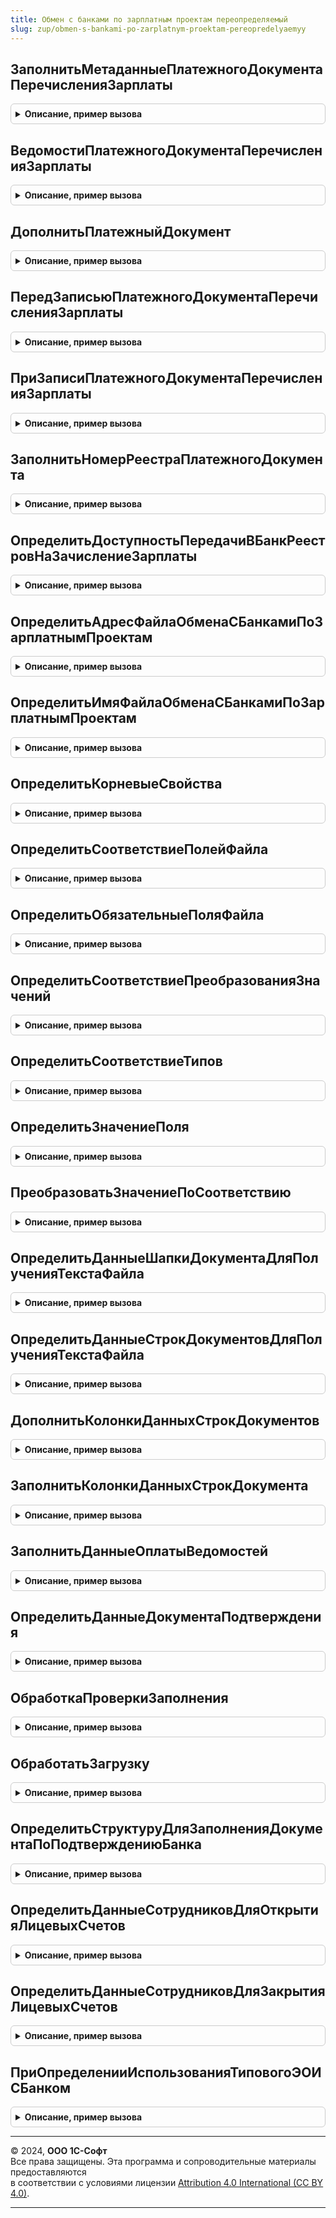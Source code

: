 ```yaml
---
title: Обмен с банками по зарплатным проектам переопределяемый
slug: zup/obmen-s-bankami-po-zarplatnym-proektam-pereopredelyaemyy
---
```



## ЗаполнитьМетаданныеПлатежногоДокументаПеречисленияЗарплаты
<details style="margin: 1em 0; padding: 0.5em; border: 1px solid #ccc; border-radius: 6px;">

<summary style="font-weight: bold; cursor: pointer;">Описание, пример вызова</summary>

```bsl

// Позволяет определить метаданные платежного документа.
//
// Параметры:
//		МетаданныеДокумента - ОбъектМетаданных - Метаданные платежного документа.
//
// Пример:
//		МетаданныеДокумента = Метаданные.Документы.ПлатежноеПоручение;
//
Процедура ЗаполнитьМетаданныеПлатежногоДокументаПеречисленияЗарплаты(МетаданныеДокумента) Экспорт
```

Пример вызова
```bsl
ОбменСБанкамиПоЗарплатнымПроектамПереопределяемый.ЗаполнитьМетаданныеПлатежногоДокументаПеречисленияЗарплаты(МетаданныеДокумента) 
```
</details>

## ВедомостиПлатежногоДокументаПеречисленияЗарплаты
<details style="margin: 1em 0; padding: 0.5em; border: 1px solid #ccc; border-radius: 6px;">

<summary style="font-weight: bold; cursor: pointer;">Описание, пример вызова</summary>

```bsl

// Позволяет переопределить получение ведомостей платежного документа.
//
// Параметры:
//		ПлатежныйДокумент    - ДокументСсылка - платежный документ, ведомости которого требуется получить.
//		Ведомости            - Массив из ОпределяемыйТип.ВедомостьВБанкЗарплатаКадры - ведомости платежного документа.
//		СтандартнаяОбработка - Булево - Ложь, если установлено переопределение получения ведомостей.
//
Процедура ВедомостиПлатежногоДокументаПеречисленияЗарплаты(ПлатежныйДокумент, Ведомости, СтандартнаяОбработка = Истина) Экспорт
```

Пример вызова
```bsl
ОбменСБанкамиПоЗарплатнымПроектамПереопределяемый.ВедомостиПлатежногоДокументаПеречисленияЗарплаты(ПлатежныйДокумент, Ведомости, СтандартнаяОбработка);
```
</details>

## ДополнитьПлатежныйДокумент
<details style="margin: 1em 0; padding: 0.5em; border: 1px solid #ccc; border-radius: 6px;">

<summary style="font-weight: bold; cursor: pointer;">Описание, пример вызова</summary>

```bsl

// Позволяет дополнить платежный документ массивом ведомостей.
//
// Параметры:
//		ПлатежныйДокумент    - ДокументСсылка - платежный документ, в который требуется добавить ведомости.
//		Ведомости            - Массив из ОпределяемыйТип.ВедомостьВБанкЗарплатаКадры - добавляемые ведомости в банк.
//		СтандартнаяОбработка - Булево - Ложь, если установлено переопределение дополнения ведомостей.
//
Процедура ДополнитьПлатежныйДокумент(ПлатежныйДокумент, Ведомости, СтандартнаяОбработка) Экспорт
```

Пример вызова
```bsl
ОбменСБанкамиПоЗарплатнымПроектамПереопределяемый.ДополнитьПлатежныйДокумент(ПлатежныйДокумент, Ведомости, СтандартнаяОбработка) 
```
</details>

## ПередЗаписьюПлатежногоДокументаПеречисленияЗарплаты
<details style="margin: 1em 0; padding: 0.5em; border: 1px solid #ccc; border-radius: 6px;">

<summary style="font-weight: bold; cursor: pointer;">Описание, пример вызова</summary>

```bsl

// Позволяет переопределить действия для обработчика ПередЗаписью
//
// Параметры:
//		Источник             - ДокументОбъект - платежный документ
//		Отказ                - Булево - Признак отказа от записи.
//		СтандартнаяОбработка - Булево - Требуется установить Ложь, если установлено переопределение действий.
//
Процедура ПередЗаписьюПлатежногоДокументаПеречисленияЗарплаты(Источник, Отказ, СтандартнаяОбработка) Экспорт
```

Пример вызова
```bsl
ОбменСБанкамиПоЗарплатнымПроектамПереопределяемый.ПередЗаписьюПлатежногоДокументаПеречисленияЗарплаты(Источник, Отказ, СтандартнаяОбработка) 
```
</details>

## ПриЗаписиПлатежногоДокументаПеречисленияЗарплаты
<details style="margin: 1em 0; padding: 0.5em; border: 1px solid #ccc; border-radius: 6px;">

<summary style="font-weight: bold; cursor: pointer;">Описание, пример вызова</summary>

```bsl

// Позволяет переопределить действия для обработчика ПриЗаписи
//
// Параметры:
//		Источник             - ДокументОбъект - платежный документ
//		Отказ                - Булево - Признак отказа от записи.
//		СтандартнаяОбработка - Булево - Требуется установить Ложь, если установлено переопределение действий.
//
Процедура ПриЗаписиПлатежногоДокументаПеречисленияЗарплаты(Источник, Отказ, СтандартнаяОбработка) Экспорт
```

Пример вызова
```bsl
ОбменСБанкамиПоЗарплатнымПроектамПереопределяемый.ПриЗаписиПлатежногоДокументаПеречисленияЗарплаты(Источник, Отказ, СтандартнаяОбработка) 
```
</details>

## ЗаполнитьНомерРеестраПлатежногоДокумента
<details style="margin: 1em 0; padding: 0.5em; border: 1px solid #ccc; border-radius: 6px;">

<summary style="font-weight: bold; cursor: pointer;">Описание, пример вызова</summary>

```bsl

// Позволяет переопределить номер реестра платежного документа
//
// Параметры:
//		ПлатежныйДокумент - ДокументСсылка - Платежный документ.
//		НомерРеестра      - Строка         - Номер реестра файла, выгружаемого в банк.
//
Процедура ЗаполнитьНомерРеестраПлатежногоДокумента(ПлатежныйДокумент, НомерРеестра) Экспорт
```

Пример вызова
```bsl
ОбменСБанкамиПоЗарплатнымПроектамПереопределяемый.ЗаполнитьНомерРеестраПлатежногоДокумента(ПлатежныйДокумент, НомерРеестра) 
```
</details>

## ОпределитьДоступностьПередачиВБанкРеестровНаЗачислениеЗарплаты
<details style="margin: 1em 0; padding: 0.5em; border: 1px solid #ccc; border-radius: 6px;">

<summary style="font-weight: bold; cursor: pointer;">Описание, пример вызова</summary>

```bsl

// Позволяет отключить возможность передачи реестров на зачисление зарплаты по зарплатным проектам.
// Предназначен для случаев, когда передача реестров осуществляется специализированными документами,
// и универсальный инструмент ввода не требуется.
//
// Параметры:
//  ДоступностьПередачиВБанк - Булево - возможность передачи реестров, по умолчанию Истина.
//
Процедура ОпределитьДоступностьПередачиВБанкРеестровНаЗачислениеЗарплаты(ДоступностьПередачиВБанк) Экспорт
```

Пример вызова
```bsl
ОбменСБанкамиПоЗарплатнымПроектамПереопределяемый.ОпределитьДоступностьПередачиВБанкРеестровНаЗачислениеЗарплаты(ДоступностьПередачиВБанк) 
```
</details>

## ОпределитьАдресФайлаОбменаСБанкамиПоЗарплатнымПроектам
<details style="margin: 1em 0; padding: 0.5em; border: 1px solid #ccc; border-radius: 6px;">

<summary style="font-weight: bold; cursor: pointer;">Описание, пример вызова</summary>

```bsl

// Позволяет переопределить адрес временного хранилища, в котором хранится передаваемый файл обмена с банками.
//	В методе необходимо сформировать собственный файл для передачи в банк и поместить его во временное
//	хранилище, при этом формирование файла по стандарту HTTP://v8.1c.ru/EDI/edi_stnd/109 не будет произведено.
//	Если для обмена используется xml-файл, но с отличной от стандарта структурой, то в данной процедуре необходимо
//	переопределить: КорневыеСвойства, СоответствиеПолей, ОбязательныеПоля, СоответствиеПреобразованияЗначений.
//	Если не хватает выбранных из документа данных, то необходимо переопределить коллекции: ДанныеСтрокДокумента,
//	ДанныеСтрокДокумента.
//
// 	Параметры:
// 		АдресФайла           - Строка - адрес временного хранилища записываемого файла.
// 		ДанныеШапкиДокумента - Структура - поля шапки документа, по которому формируется файл.
// 		ДанныеСтрокДокумента - Массив    - структуры со строками документа, по которому формируется файл.
// 		КорневыеСвойства     - Соответствие - корневые свойства формируемого файла,
// 		                                      см. ОбменСБанкамиПоЗарплатнымПроектам.КорневыеСвойства.
// 		СоответствиеПолей    - Соответствие - соответствие между полями формата и полями выгружаемой коллекции,
// 		                                      см. ОбменСБанкамиПоЗарплатнымПроектам.СоответствиеПолейФайла.
// 		ОбязательныеПоля     - Массив       - обязательных для заполнения полей файла,
// 		                                      см. ОбменСБанкамиПоЗарплатнымПроектам.ОбязательныеПоляФайла.
// 		СоответствиеПреобразованияЗначений  - Соответствие - соответствие значений для преобразования,
// 		                                      см. ОбменСБанкамиПоЗарплатнымПроектам.СоответствиеПреобразованияЗначений.
//
Процедура ОпределитьАдресФайлаОбменаСБанкамиПоЗарплатнымПроектам(АдресФайла, ДанныеШапкиДокумента, ДанныеСтрокДокумента, КорневыеСвойства, Экспорт
```

Пример вызова
```bsl
ОбменСБанкамиПоЗарплатнымПроектамПереопределяемый.ОпределитьАдресФайлаОбменаСБанкамиПоЗарплатнымПроектам(АдресФайла, ДанныеШапкиДокумента, ДанныеСтрокДокумента, КорневыеСвойства, );
```
</details>

## ОпределитьИмяФайлаОбменаСБанкамиПоЗарплатнымПроектам
<details style="margin: 1em 0; padding: 0.5em; border: 1px solid #ccc; border-radius: 6px;">

<summary style="font-weight: bold; cursor: pointer;">Описание, пример вызова</summary>

```bsl

// Позволяет переопределить имя файла обмена с банком.
//
// Параметры:
//		ИмяФайла - Строка - имя файла обмена с банком.
//		Ссылка   - ДокументСсылка - документ, по которому создается файл обмена.
//
//	Описание:
//		Описание для формируемого по умолчанию имени файла см.
//		ОбменСБанкамиПоЗарплатнымПроектам.ИмяФайлаОбменаСБанкамиПоЗарплатнымПроектам.
//
Процедура ОпределитьИмяФайлаОбменаСБанкамиПоЗарплатнымПроектам(ИмяФайла, Ссылка) Экспорт
```

Пример вызова
```bsl
ОбменСБанкамиПоЗарплатнымПроектамПереопределяемый.ОпределитьИмяФайлаОбменаСБанкамиПоЗарплатнымПроектам(ИмяФайла, Ссылка) 
```
</details>

## ОпределитьКорневыеСвойства
<details style="margin: 1em 0; padding: 0.5em; border: 1px solid #ccc; border-radius: 6px;">

<summary style="font-weight: bold; cursor: pointer;">Описание, пример вызова</summary>

```bsl

// Позволяет переопределить корневые свойства XDTO-пакета формируемого файла.
//
//	Параметры:
//		КорневыеСвойства - Соответствие - корневые свойства XDTO-пакета, зависят от вида документов.
//			Ключ элемента соответствия идентифицирует название корневого свойства.
//			В значении элемента указывается массив свойств, которые будут выгружены.
//		ВидОперации - Строка - Вид операции обмена с банками, для которого получаются корневые свойства.
//
Процедура ОпределитьКорневыеСвойства(КорневыеСвойства, ВидОперации) Экспорт
```

Пример вызова
```bsl
ОбменСБанкамиПоЗарплатнымПроектамПереопределяемый.ОпределитьКорневыеСвойства(КорневыеСвойства, ВидОперации) 
```
</details>

## ОпределитьСоответствиеПолейФайла
<details style="margin: 1em 0; padding: 0.5em; border: 1px solid #ccc; border-radius: 6px;">

<summary style="font-weight: bold; cursor: pointer;">Описание, пример вызова</summary>

```bsl

// Позволяет переопределить соответствие между полями файла и полями выгружаемой коллекции.
//
// Параметры:
//		СоответствиеПолей - Соответствие - Соответствие полей документа и файла:
//			* Ключ     - название поля в файле;
//			* Значение - название поля в документе.
//		ВидОперации - Строка - Вид операции обмена с банками, для которого получается соответствие полей.
//		ФорматФайла - ПеречислениеСсылка.ФорматыФайловОбменаПоЗарплатномуПроекту - Версия формата файла обмена.
//
Процедура ОпределитьСоответствиеПолейФайла(СоответствиеПолей, ВидОперации, ФорматФайла = Неопределено) Экспорт
```

Пример вызова
```bsl
ОбменСБанкамиПоЗарплатнымПроектамПереопределяемый.ОпределитьСоответствиеПолейФайла(СоответствиеПолей, ВидОперации, ФорматФайла);
```
</details>

## ОпределитьОбязательныеПоляФайла
<details style="margin: 1em 0; padding: 0.5em; border: 1px solid #ccc; border-radius: 6px;">

<summary style="font-weight: bold; cursor: pointer;">Описание, пример вызова</summary>

```bsl

// Позволяет переопределить соответствие обязательных для заполнения полей файла.
// Для группы используется соответствие обязательных полей, где также можно указать обязательность самой группы
// добавив элемент "ЗначениеОбязательноДляЗаполнения".
//
// Параметры:
//		ОбязательныеПоля - Соответствие - описание обязательности полей файла.
//			Ключ элемента соответствия идентифицирует название поля, обязательного для заполнения.
//			В значении указывается Истина,если поле обязательно для заполнения, иначе Ложь.
//			По умолчанию, если поле не включено в соответствие, используется значение Ложь.
//		ВидОперации - Строка - Вид операции обмена с банками.
//
// Пример:
//		Группа УдостоверениеЛичности обязательна для заполнения, она содержит поля:
//			ВидДокумента - обязательное,
//			Номер - обязательное,
//			Серия - не обязательное,
//			ДатаВыдачи - обязательное.
//			КемВыдан - обязательное.
//
//		СоответствиеУдостоверениеЛичности = Новый Соответствие;
//		СоответствиеУдостоверениеЛичности.Вставить("ВидДокумента", Истина);
//		СоответствиеУдостоверениеЛичности.Вставить("Номер", Истина);
//		СоответствиеУдостоверениеЛичности.Вставить("ДатаВыдачи", Истина);
//		СоответствиеУдостоверениеЛичности.Вставить("КемВыдан", Истина);
//		СоответствиеУдостоверениеЛичности.Вставить("ЗначениеОбязательноДляЗаполнения", Истина);
//		СоответствиеОткрытиеСчетов = Новый Соответствие;
//		СоответствиеОткрытиеСчетов.Вставить("УдостоверениеЛичности", СоответствиеУдостоверениеЛичности);
//		ОбязательныеПоля.Вставить("ОткрытиеСчетов", СоответствиеОткрытиеСчетов);
//
Процедура ОпределитьОбязательныеПоляФайла(ОбязательныеПоля, ВидОперации) Экспорт
```

Пример вызова
```bsl
ОбменСБанкамиПоЗарплатнымПроектамПереопределяемый.ОпределитьОбязательныеПоляФайла(ОбязательныеПоля, ВидОперации) 
```
</details>

## ОпределитьСоответствиеПреобразованияЗначений
<details style="margin: 1em 0; padding: 0.5em; border: 1px solid #ccc; border-radius: 6px;">

<summary style="font-weight: bold; cursor: pointer;">Описание, пример вызова</summary>

```bsl

// Позволяет переопределить соответствие значений для преобразования.
//
// Параметры:
//		СоответствиеПреобразованияЗначений - Соответствие - соответствие значений для преобразования:
//			* Ключ     - преобразуемое значение;
//			* Значение - преобразованное значение.
//		ВидОперации - Строка - Вид операции обмена с банками, для которого получается соответствие полей.
//
// Пример:
//		В файле для определения пола физического лица используется строка "Женский" или "Мужской".
//		При выгрузке в файл следует указать преобразование пола физического лица, выбранных из документа:
//		СоответствиеПреобразованияЗначений.Вставить(Перечисления.ПолФизическогоЛица.Женский, "Женский");
//		СоответствиеПреобразованияЗначений.Вставить(Перечисления.ПолФизическогоЛица.Мужской, "Мужской");
//
//		В файле для определения статуса операции по зачислению зарплаты используется строка "Зачислено", "НеЗачислено".
//		При загрузке из файла следует указать преобразование статуса:
//		СоответствиеПреобразованияЗначений.Вставить(ВРег("Зачислено"), Перечисления.РезультатыЗачисленияЗарплаты.Зачислено);
//		СоответствиеПреобразованияЗначений.Вставить(ВРег("НеЗачислено"), Перечисления.РезультатыЗачисленияЗарплаты.НеЗачислено);
//
Процедура ОпределитьСоответствиеПреобразованияЗначений(СоответствиеПреобразованияЗначений, ВидОперации) Экспорт
```

Пример вызова
```bsl
ОбменСБанкамиПоЗарплатнымПроектамПереопределяемый.ОпределитьСоответствиеПреобразованияЗначений(СоответствиеПреобразованияЗначений, ВидОперации) 
```
</details>

## ОпределитьСоответствиеТипов
<details style="margin: 1em 0; padding: 0.5em; border: 1px solid #ccc; border-radius: 6px;">

<summary style="font-weight: bold; cursor: pointer;">Описание, пример вызова</summary>

```bsl

// Позволяет переопределить соответствие типов между наименованиями полей файла и колонок коллекции.
//
// 	Параметры:
// 		СоответствиеТипов - Соответствие - Описание типов полей документа.
// 		                                    Ключ идентифицирует название поля в файле.
// 		                                    Значение содержит тип поля в коллекции.
// 		ВидОперации       - Строка       - Вид операции обмена с банками, для которого получается соответствие типов.
//
Процедура ОпределитьСоответствиеТипов(СоответствиеТипов, ВидОперации) Экспорт
```

Пример вызова
```bsl
ОбменСБанкамиПоЗарплатнымПроектамПереопределяемый.ОпределитьСоответствиеТипов(СоответствиеТипов, ВидОперации) 
```
</details>

## ОпределитьЗначениеПоля
<details style="margin: 1em 0; padding: 0.5em; border: 1px solid #ccc; border-radius: 6px;">

<summary style="font-weight: bold; cursor: pointer;">Описание, пример вызова</summary>

```bsl

// Позволяет переопределить значение поля, выгружаемое в файл.
//
// Параметры:
//		ЗначениеПоля - Произвольный - Значение поля, выгружаемое в файл.
//		СвойствоПриемника - СписокXDTO, Произвольный, ОбъектXDTO - Свойство ОбъектаXDTO, в которое будет записано значение поля.
//		ЗначениеКорректно - Булево - Истина, если значение корректно и должно быть выгружено в файл,
//		                             Ложь - значение не будет выгружено в файл.
//		ОбъектXDTO - ОбъектXDTO - заполняемый ОбъектXDTO.
//		ДанныеШапкиДокумента    - Структура - поля шапки документа, по которому формируется файл.
//		ДанныеСтрокДокумента    - Массив    - строки документа, по которому формируется файл.
//		СоответствиеПолей - Соответствие    - соответствие между полями формата и полями выгружаемой коллекции,
//		                                      см. ОбменСБанкамиПоЗарплатнымПроектам.СоответствиеПолейФайла.
//		ОбязательныеПоля - Массив           - обязательные для заполнения поля файла,
//		                                      см. ОбменСБанкамиПоЗарплатнымПроектам.ОбязательныеПоляФайла.
//		СоответствиеПреобразованияЗначений  - - Соответствие - соответствие значений для преобразования,
//		                                      см. ОбменСБанкамиПоЗарплатнымПроектам.СоответствиеПреобразованияЗначений.
//		Ошибки - Структура - ошибки, которые будут показаны пользователю, см. ОбщегоНазначенияКлиентСервер.ДобавитьОшибкуПользователю.
//
Процедура ОпределитьЗначениеПоля(ЗначениеПоля, СвойствоПриемника, ЗначениеКорректно, ОбъектXDTO, ДанныеШапкиДокумента, ДанныеСтрокДокумента, Экспорт
```

Пример вызова
```bsl
ОбменСБанкамиПоЗарплатнымПроектамПереопределяемый.ОпределитьЗначениеПоля(ЗначениеПоля, СвойствоПриемника, ЗначениеКорректно, ОбъектXDTO, ДанныеШапкиДокумента, ДанныеСтрокДокумента, );
```
</details>

## ПреобразоватьЗначениеПоСоответствию
<details style="margin: 1em 0; padding: 0.5em; border: 1px solid #ccc; border-radius: 6px;">

<summary style="font-weight: bold; cursor: pointer;">Описание, пример вызова</summary>

```bsl

// Преобразует значение коллекции, в соответствии с полем преобразования.
//
// Параметры:
//		ЗначениеДляПреобразования          - Произвольный - значение для преобразования.
//		СоответствиеПреобразованияЗначений - Соответствие - правила преобразования значений.
//
Процедура ПреобразоватьЗначениеПоСоответствию(ЗначениеДляПреобразования, СоответствиеПреобразованияЗначений) Экспорт
```

Пример вызова
```bsl
ОбменСБанкамиПоЗарплатнымПроектамПереопределяемый.ПреобразоватьЗначениеПоСоответствию(ЗначениеДляПреобразования, СоответствиеПреобразованияЗначений) 
```
</details>

## ОпределитьДанныеШапкиДокументаДляПолученияТекстаФайла
<details style="margin: 1em 0; padding: 0.5em; border: 1px solid #ccc; border-radius: 6px;">

<summary style="font-weight: bold; cursor: pointer;">Описание, пример вызова</summary>

```bsl

// Позволяет переопределить данные документа для формирования файла обмена.
//
// Параметры:
//		ДанныеШапкиДокумента - СтрокаТаблицыЗначений - данные шапки документа.
//		Ссылка               - ДокументСсылка - документ.
//		ДатаПолученияДанных  - Дата - дата формирования файла.
//
Процедура ОпределитьДанныеШапкиДокументаДляПолученияТекстаФайла(ДанныеШапкиДокумента, Ссылка, ДатаПолученияДанных) Экспорт
```

Пример вызова
```bsl
ОбменСБанкамиПоЗарплатнымПроектамПереопределяемый.ОпределитьДанныеШапкиДокументаДляПолученияТекстаФайла(ДанныеШапкиДокумента, Ссылка, ДатаПолученияДанных) 
```
</details>

## ОпределитьДанныеСтрокДокументовДляПолученияТекстаФайла
<details style="margin: 1em 0; padding: 0.5em; border: 1px solid #ccc; border-radius: 6px;">

<summary style="font-weight: bold; cursor: pointer;">Описание, пример вызова</summary>

```bsl

// Позволяет переопределить данные строк документа для формирования файла обмена.
//
// Параметры:
//		ДанныеСтрокДокументов - ТаблицаЗначений - данные строк документа.
//		ДатаПолученияДанных   - Дата - дата формирования файла.
//
Процедура ОпределитьДанныеСтрокДокументовДляПолученияТекстаФайла(ДанныеСтрокДокументов, ДатаПолученияДанных) Экспорт
```

Пример вызова
```bsl
ОбменСБанкамиПоЗарплатнымПроектамПереопределяемый.ОпределитьДанныеСтрокДокументовДляПолученияТекстаФайла(ДанныеСтрокДокументов, ДатаПолученияДанных) 
```
</details>

## ДополнитьКолонкиДанныхСтрокДокументов
<details style="margin: 1em 0; padding: 0.5em; border: 1px solid #ccc; border-radius: 6px;">

<summary style="font-weight: bold; cursor: pointer;">Описание, пример вызова</summary>

```bsl

// Позволяет дополнить колонки получаемых данных из объекта.
//
// Параметры:
//		ДанныеСтрокДокументов - Структура - строка документа, по которому формируется файл.
//
Процедура ДополнитьКолонкиДанныхСтрокДокументов(ДанныеСтрокДокументов) Экспорт
```

Пример вызова
```bsl
ОбменСБанкамиПоЗарплатнымПроектамПереопределяемый.ДополнитьКолонкиДанныхСтрокДокументов(ДанныеСтрокДокументов) 
```
</details>

## ЗаполнитьКолонкиДанныхСтрокДокумента
<details style="margin: 1em 0; padding: 0.5em; border: 1px solid #ccc; border-radius: 6px;">

<summary style="font-weight: bold; cursor: pointer;">Описание, пример вызова</summary>

```bsl

// Позволяет переопределить значения в данных строки документа.
//
// Параметры:
//		СтрокаДанныхДокумента - Структура - строка документа, по которому формируется файл.
//
Процедура ЗаполнитьКолонкиДанныхСтрокДокумента(СтрокаДанныхДокумента) Экспорт
```

Пример вызова
```bsl
ОбменСБанкамиПоЗарплатнымПроектамПереопределяемый.ЗаполнитьКолонкиДанныхСтрокДокумента(СтрокаДанныхДокумента) 
```
</details>

## ЗаполнитьДанныеОплатыВедомостей
<details style="margin: 1em 0; padding: 0.5em; border: 1px solid #ccc; border-radius: 6px;">

<summary style="font-weight: bold; cursor: pointer;">Описание, пример вызова</summary>

```bsl

// Заполняет данные платежного поручения по ведомости.
//
// Параметры:
//		Объект - ДокументОбъект - ведомость, по которой нужно узнать номер и дату платежного поручения.
//		НомерПлатежногоПоручения - Строка - номер платежного поручения, которое было создано по ведомости.
//		ДатаПлатежногоПоручения  - Дата - дата платежного поручения, которое было создано по ведомости.
//		ПлатежныйДокумент - ДокументСсылка - платежный документ, передается, если выгружается файл по платежному документу.
//
Процедура ЗаполнитьДанныеОплатыВедомостей(Объект, НомерПлатежногоПоручения, ДатаПлатежногоПоручения, ПлатежныйДокумент = Неопределено) Экспорт
```

Пример вызова
```bsl
ОбменСБанкамиПоЗарплатнымПроектамПереопределяемый.ЗаполнитьДанныеОплатыВедомостей(Объект, НомерПлатежногоПоручения, ДатаПлатежногоПоручения, ПлатежныйДокумент);
```
</details>

## ОпределитьДанныеДокументаПодтверждения
<details style="margin: 1em 0; padding: 0.5em; border: 1px solid #ccc; border-radius: 6px;">

<summary style="font-weight: bold; cursor: pointer;">Описание, пример вызова</summary>

```bsl

// Позволяет переопределить данные документа для загружаемого файла-подтверждения из обмена.
//
// Параметры:
//		ДанныеДокумента - Соответствие   - см. Документ.ПодтверждениеОткрытияЛицевыхСчетовСотрудников.ДанныеПодтвержденияОткрытияЛицевыхСчетов
//		Ссылка          - ДокументСсылка - документ-подтверждение.
//
Процедура ОпределитьДанныеДокументаПодтверждения(ДанныеДокумента, Ссылка) Экспорт
```

Пример вызова
```bsl
ОбменСБанкамиПоЗарплатнымПроектамПереопределяемый.ОпределитьДанныеДокументаПодтверждения(ДанныеДокумента, Ссылка) 
```
</details>

## ОбработкаПроверкиЗаполнения
<details style="margin: 1em 0; padding: 0.5em; border: 1px solid #ccc; border-radius: 6px;">

<summary style="font-weight: bold; cursor: pointer;">Описание, пример вызова</summary>

```bsl

// Позволяет реализовать проверку заполнения реквизитов выгружаемого документа.
// Вызывается из обработки проверки заполнения документа.
//
// Параметры:
//		Документ - ДокументОбъект - документ, в котором требуется проверить заполнение реквизитов.
//		Отказ    - Булево - признак отказа от продолжения работы после выполнения проверки заполнения.
//		ПроверяемыеРеквизиты - Массив - пути к реквизитам, для которых будет выполнена проверка заполнения.
//		СтандартнаяОбработка - Булево - флаг дальнейшей проверки заполнения:
//				Истина - будет продолжена стандартная проверка заполнения,
//				Ложь - проверка заполнения будет завершена.
//
Процедура ОбработкаПроверкиЗаполнения(Документ, Отказ, ПроверяемыеРеквизиты, СтандартнаяОбработка = Истина) Экспорт
```

Пример вызова
```bsl
ОбменСБанкамиПоЗарплатнымПроектамПереопределяемый.ОбработкаПроверкиЗаполнения(Документ, Отказ, ПроверяемыеРеквизиты, СтандартнаяОбработка);
```
</details>

## ОбработатьЗагрузку
<details style="margin: 1em 0; padding: 0.5em; border: 1px solid #ccc; border-radius: 6px;">

<summary style="font-weight: bold; cursor: pointer;">Описание, пример вызова</summary>

```bsl

// Обрабатывает загрузку пользовательского формата файла обмена.
//
// 	Параметры:
// 		ПолноеИмяФайла       - Строка         - полный путь к файлу.
// 		ЗагруженныйДокумент  - ДокументСсылка - загруженный документ.
// 		СтандартнаяОбработка - Булево         - флаг дальнейшей обработки загрузки файла обмена:
//		                                         Истина - будет продолжена стандартная обработка файла обмена,
//		                                         Ложь   - обработка файла обмена будет завершена.
// 		ДокументОбъектПодтверждение - ДокументОбъект - документ-подтверждение.
//
Процедура ОбработатьЗагрузку(ПолноеИмяФайла, ЗагруженныйДокумент, СтандартнаяОбработка, ДокументОбъектПодтверждение = Неопределено) Экспорт
```

Пример вызова
```bsl
ОбменСБанкамиПоЗарплатнымПроектамПереопределяемый.ОбработатьЗагрузку(ПолноеИмяФайла, ЗагруженныйДокумент, СтандартнаяОбработка, ДокументОбъектПодтверждение);
```
</details>

## ОпределитьСтруктуруДляЗаполненияДокументаПоПодтверждениюБанка
<details style="margin: 1em 0; padding: 0.5em; border: 1px solid #ccc; border-radius: 6px;">

<summary style="font-weight: bold; cursor: pointer;">Описание, пример вызова</summary>

```bsl

// Позволяет переопределить структуру для заполнения подтверждения из банка.
//
// Параметры:
//		СтруктураДанныхДляЗаполненияДокумента - Структура - данные для заполнения подтверждения из банка.
//		ОбъектXDTO        - ОбъектXDTO - заполненный ОбъектXDTO.
//		КорневыеСвойства  - Соответствие - корневые свойства загружаемого файла.
//		СоответствиеПолей - Соответствие - соответствие между полями коллекции и полями файла.
//		СоответствиеПреобразованияЗначений - Соответствие - соответствие значений для преобразования.
//		СоответствиеТипов - Соответствие - соответствие типов между наименованиями полей файла и колонок коллекции.
//		ПервичныйДокумент - ДокументСсылка - первичный документ, по которому производится загрузка подтверждения.
//		Отказ             - Булево - Если установить в Истина - документ не будет создан.
//
Процедура ОпределитьСтруктуруДляЗаполненияДокументаПоПодтверждениюБанка(СтруктураДанныхДляЗаполненияДокумента, ОбъектXDTO, Экспорт
```

Пример вызова
```bsl
ОбменСБанкамиПоЗарплатнымПроектамПереопределяемый.ОпределитьСтруктуруДляЗаполненияДокументаПоПодтверждениюБанка(СтруктураДанныхДляЗаполненияДокумента, ОбъектXDTO, );
```
</details>

## ОпределитьДанныеСотрудниковДляОткрытияЛицевыхСчетов
<details style="margin: 1em 0; padding: 0.5em; border: 1px solid #ccc; border-radius: 6px;">

<summary style="font-weight: bold; cursor: pointer;">Описание, пример вызова</summary>

```bsl

// Позволяет переопределить кадровые данные сотрудников по списку физических лиц.
//
// Параметры:
//		ДанныеСотрудников   - ТаблицаЗначений - кадровые данные сотрудников.
//		СписокФизическихЛиц - Массив - физические лица (СправочникСсылка.ФизическиеЛица), по которым нужно получить кадровые данные.
//		СписокСотрудников   - Массив - сотрудники (СправочникСсылка.Сотрудники), по которым нужно получить кадровые данные.
//		ДатаПолученияДанных - Дата   - дата, на которую будут получены периодические значения.
//		Организация         - СправочникСсылка.Организации       - Организация.
//		ЗарплатныйПроект    - СправочникСсылка.ЗарплатныеПроекты - зарплатный проект.
//
Процедура ОпределитьДанныеСотрудниковДляОткрытияЛицевыхСчетов(ДанныеСотрудников, СписокФизическихЛиц, СписокСотрудников, Экспорт
```

Пример вызова
```bsl
ОбменСБанкамиПоЗарплатнымПроектамПереопределяемый.ОпределитьДанныеСотрудниковДляОткрытияЛицевыхСчетов(ДанныеСотрудников, СписокФизическихЛиц, СписокСотрудников, );
```
</details>

## ОпределитьДанныеСотрудниковДляЗакрытияЛицевыхСчетов
<details style="margin: 1em 0; padding: 0.5em; border: 1px solid #ccc; border-radius: 6px;">

<summary style="font-weight: bold; cursor: pointer;">Описание, пример вызова</summary>

```bsl

// Позволяет переопределить кадровые данные сотрудников на закрытие лицевых счетов.
//
// Параметры:
//		МенеджерВременныхТаблиц - МенеджерВременныхТаблиц - менеджер временных таблиц
//		ЗакрытиеЛицевыхСчетов   - РезультатЗапроса - результат запроса с данными сотрудников.
//
Процедура ОпределитьДанныеСотрудниковДляЗакрытияЛицевыхСчетов(МенеджерВременныхТаблиц, ЗакрытиеЛицевыхСчетов) Экспорт
```

Пример вызова
```bsl
ОбменСБанкамиПоЗарплатнымПроектамПереопределяемый.ОпределитьДанныеСотрудниковДляЗакрытияЛицевыхСчетов(МенеджерВременныхТаблиц, ЗакрытиеЛицевыхСчетов) 
```
</details>

## ПриОпределенииИспользованияТиповогоЭОИСБанком
<details style="margin: 1em 0; padding: 0.5em; border: 1px solid #ccc; border-radius: 6px;">

<summary style="font-weight: bold; cursor: pointer;">Описание, пример вызова</summary>

```bsl

// Позволяет переопределить использование типового обмена электронными документами с банком.
//
// Параметры:
//		ЗарплатныйПроект         - СправочникСсылка.ЗарплатныеПроекты - зарплатный проект.
//		ИспользоватьТиповойОбмен - Булево - Истина, если используется типовой обмен, иначе Ложь.
//
Процедура ПриОпределенииИспользованияТиповогоЭОИСБанком(ЗарплатныйПроект, ИспользоватьТиповойОбмен) Экспорт
```

Пример вызова
```bsl
ОбменСБанкамиПоЗарплатнымПроектамПереопределяемый.ПриОпределенииИспользованияТиповогоЭОИСБанком(ЗарплатныйПроект, ИспользоватьТиповойОбмен) 
```
</details>

---

© 2024, **ООО 1С-Софт**  
Все права защищены. Эта программа и сопроводительные материалы предоставляются  
в соответствии с условиями лицензии [Attribution 4.0 International (CC BY 4.0)](https://creativecommons.org/licenses/by/4.0/legalcode).

---
